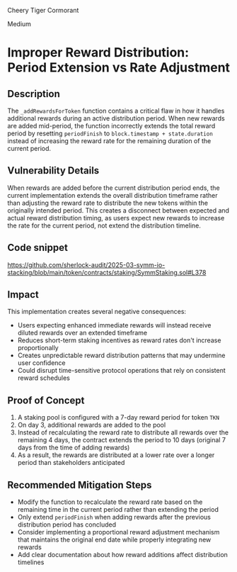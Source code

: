 Cheery Tiger Cormorant

Medium

# Improper Reward Distribution: Period Extension vs Rate Adjustment


## Description
The `_addRewardsForToken` function contains a critical flaw in how it handles additional rewards during an active distribution period. When new rewards are added mid-period, the function incorrectly extends the total reward period by resetting `periodFinish` to `block.timestamp + state.duration` instead of increasing the reward rate for the remaining duration of the current period.

## Vulnerability Details
When rewards are added before the current distribution period ends, the current implementation extends the overall distribution timeframe rather than adjusting the reward rate to distribute the new tokens within the originally intended period. This creates a disconnect between expected and actual reward distribution timing, as users expect new rewards to increase the rate for the current period, not extend the distribution timeline.

## Code snippet
https://github.com/sherlock-audit/2025-03-symm-io-stacking/blob/main/token/contracts/staking/SymmStaking.sol#L378

## Impact
This implementation creates several negative consequences:
- Users expecting enhanced immediate rewards will instead receive diluted rewards over an extended timeframe
- Reduces short-term staking incentives as reward rates don't increase proportionally
- Creates unpredictable reward distribution patterns that may undermine user confidence
- Could disrupt time-sensitive protocol operations that rely on consistent reward schedules

## Proof of Concept
1. A staking pool is configured with a 7-day reward period for token `TKN`
2. On day 3, additional rewards are added to the pool
3. Instead of recalculating the reward rate to distribute all rewards over the remaining 4 days, the contract extends the period to 10 days (original 7 days from the time of adding rewards)
4. As a result, the rewards are distributed at a lower rate over a longer period than stakeholders anticipated

## Recommended Mitigation Steps
- Modify the function to recalculate the reward rate based on the remaining time in the current period rather than extending the period
- Only extend `periodFinish` when adding rewards after the previous distribution period has concluded
- Consider implementing a proportional reward adjustment mechanism that maintains the original end date while properly integrating new rewards
- Add clear documentation about how reward additions affect distribution timelines
